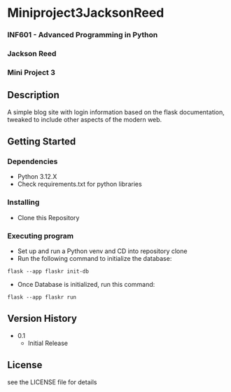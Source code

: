 # Miniproject3JacksonReed
### INF601 - Advanced Programming in Python
### Jackson Reed
### Mini Project 3

## Description

A simple blog site with login information based on the flask documentation, tweaked to include other aspects of the modern web.

## Getting Started

### Dependencies

* Python 3.12.X
* Check requirements.txt for python libraries

### Installing

* Clone this Repository

### Executing program

* Set up and run a Python venv and CD into repository clone
* Run the following command to initialize the database:
```
flask --app flaskr init-db
```
* Once Database is initialized, run this command:
```
flask --app flaskr run
```


## Version History

* 0.1
    * Initial Release

## License

see the LICENSE file for details
